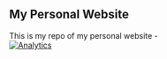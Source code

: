 ## My Personal Website

This is my repo of my personal website -  
[![Analytics](https://ga-beacon.appspot.com/UA-XXXXX-X/sathyamvellal.github.io/readme)](https://github.com/sathyamvellal/sathyamvellal.github.io)